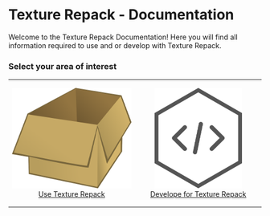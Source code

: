 # Texture Repack - Documentation

Welcome to the Texture Repack Documentation! Here you will find all information required to use and or develop with Texture Repack.

### Select your area of interest


<div style="width: 100%;">
    <table style="width: 100%;">
        <tr style="width: 100%;">
            <td style="width: 50%;"><a href="./use_index.md"><p align="center"><img src="img/box-23649_640.png" alt="Code for Texture Repack" height="200"/><br/>Use Texture Repack</p></a></td>
            <td style="width: 50%;"><a href="./dev_index.md"><p align="center"><img src="img/hexagon-2307350_640.png" alt="Code for Texture Repack" height="200"/><br/>Develope for Texture Repack</p></a></td>
        </tr>
    </table>
</div>

